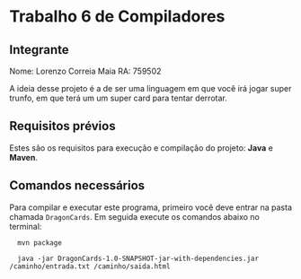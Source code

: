 # Trabalho 6 de Compiladores

<div>

 ## Integrante
  
Nome: Lorenzo Correia Maia RA: 759502

</div>

<div>

A ideia desse projeto é a de ser uma linguagem em que você irá jogar super trunfo, em que terá um um super card para tentar derrotar.

</div>

## Requisitos prévios
Estes são os requisitos para execução e compilação do projeto: **Java** e **Maven**.

## Comandos necessários

Para compilar e executar este programa, primeiro você deve entrar na pasta chamada `DragonCards`. Em seguida execute os comandos abaixo no terminal:

```
  mvn package
```
```
  java -jar DragonCards-1.0-SNAPSHOT-jar-with-dependencies.jar /caminho/entrada.txt /caminho/saida.html

```
